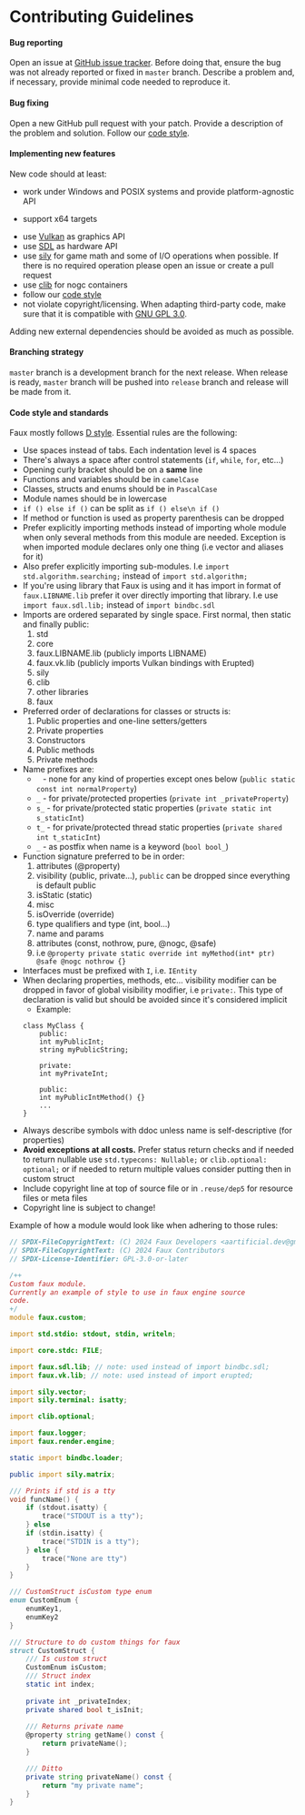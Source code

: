 # Contributing Guidelines

#### Bug reporting 

Open an issue at [GitHub issue tracker](https://github.com/artificial-studio/faux/issues). Before doing that, ensure the bug was not already reported or fixed in `master` branch. Describe a problem and, if necessary, provide minimal code needed to reproduce it.

<!-- Note that macOS compatibility issues are not considered bugs. Faux uses OpenGL and doesn't support macOS where OpenGL is deprecated. -->
<!-- TODO: add note about Vulkan macOS (Molten?) -->

#### Bug fixing 

Open a new GitHub pull request with your patch. Provide a description of the problem and solution. Follow our [code style](#code-style-and-standards).

#### Implementing new features

New code should at least:
* work under Windows and POSIX systems and provide platform-agnostic API
<!-- * support x86 and x86_64 targets -->
* support x64 targets
<!-- * use OpenGL 4.6 and GLSL 4.60 (core profile) -->
* use [Vulkan](https://code.dlang.org/packages/erupted) as graphics API
* use [SDL](https://code.dlang.org/packages/bindbc-sdl) as hardware API
* use [sily](https://github.com/al1-ce/sily) for game math and some of I/O operations when possible. If there is no required operation please open an issue or create a pull request
* use [clib](https://github.com/al1-ce/clib) for nogc containers
* follow our [code style](#code-style-and-standards)
* not violate copyright/licensing. When adapting third-party code, make sure that it is compatible with [GNU GPL 3.0](https://www.gnu.org/licenses/gpl-3.0.en.html).

Adding new external dependencies should be avoided as much as possible.

#### Branching strategy

`master` branch is a development branch for the next release. When release is ready, `master` branch will be pushed into `release` branch and release will be made from it.

#### Code style and standards 

Faux mostly follows [D style](https://dlang.org/dstyle.html). Essential rules are the following:
* Use spaces instead of tabs. Each indentation level is 4 spaces
* There's always a space after control statements (`if`, `while`, `for`, etc...)
* Opening curly bracket should be on a **same** line
* Functions and variables should be in `camelCase`
* Classes, structs and enums should be in `PascalCase`
* Module names should be in lowercase
* `if () else if ()` can be split as `if () else\n if ()`
* If method or function is used as property parenthesis can be dropped
* Prefer explicitly importing methods instead of importing whole module when only several methods from this module are needed. Exception is when imported module declares only one thing (i.e vector and aliases for it)
* Also prefer explicitly importing sub-modules. I.e `import std.algorithm.searching;` instead of `import std.algorithm;`
* If you're using library that Faux is using and it has import in format of `faux.LIBNAME.lib` prefer it over directly importing that library. I.e use `import faux.sdl.lib;` instead of `import bindbc.sdl`
* Imports are ordered separated by single space. First normal, then static and finally public:
    1. std
    2. core
    3. faux.LIBNAME.lib (publicly imports LIBNAME)
    4. faux.vk.lib (publicly imports Vulkan bindings with Erupted)
    5. sily
    6. clib
    7. other libraries 
    8. faux
* Preferred order of declarations for classes or structs is:
    1. Public properties and one-line setters/getters
    2. Private properties
    3. Constructors
    4. Public methods
    5. Private methods
* Name prefixes are:
    - ` ` - none for any kind of properties except ones below (`public static const int normalProperty`)
    - `_` - for private/protected properties (`private int _privateProperty`)
    - `s_` - for private/protected static properties (`private static int s_staticInt`)
    - `t_` - for private/protected thread static properties (`private shared int t_staticInt`)
    - `_` - as postfix when name is a keyword (`bool bool_`)
* Function signature preferred to be in order:
    1. attributes (@property)
    2. visibility (public, private...), `public` can be dropped since everything is default public
    3. isStatic (static)
    4. misc
    5. isOverride (override)
    6. type qualifiers and type (int, bool...)
    7. name and params
    8. attributes (const, nothrow, pure, @nogc, @safe)
    9. i.e `@property private static override int myMethod(int* ptr) @safe @nogc nothrow {}`
* Interfaces must be prefixed with `I`, i.e. `IEntity`
* When declaring properties, methods, etc... visibility modifier can be dropped in favor of global visibility modifier, i.e `private:`. This type of declaration is valid but should be avoided since it's considered implicit
    - Example:
    ```
    class MyClass {
        public:
        int myPublicInt;
        string myPublicString;
        
        private:
        int myPrivateInt;

        public:
        int myPublicIntMethod() {}
        ...
    }
    ```
* Always describe symbols with ddoc unless name is self-descriptive (for properties)
* **Avoid exceptions at all costs.** Prefer status return checks and if needed to return nullable use `std.typecons: Nullable;` or `clib.optional: optional;` or if needed to return multiple values consider putting then in custom struct
* Include copyright line at top of source file or in `.reuse/dep5` for resource files or meta files
* Copyright line is subject to change!

Example of how a module would look like when adhering to those rules:
```d
// SPDX-FileCopyrightText: (C) 2024 Faux Developers <aartificial.dev@gmail.com>
// SPDX-FileCopyrightText: (C) 2024 Faux Contributors
// SPDX-License-Identifier: GPL-3.0-or-later

/++
Custom faux module.
Currently an example of style to use in faux engine source
code.
+/
module faux.custom;

import std.stdio: stdout, stdin, writeln;

import core.stdc: FILE;

import faux.sdl.lib; // note: used instead of import bindbc.sdl;
import faux.vk.lib; // note: used instead of import erupted;

import sily.vector;
import sily.terminal: isatty;

import clib.optional;

import faux.logger;
import faux.render.engine;

static import bindbc.loader;

public import sily.matrix;

/// Prints if std is a tty
void funcName() {
    if (stdout.isatty) {
        trace("STDOUT is a tty");
    } else
    if (stdin.isatty) {
        trace("STDIN is a tty");
    } else {
        trace("None are tty")
    }
}

/// CustomStruct isCustom type enum
enum CustomEnum {
    enumKey1,
    enumKey2
}

/// Structure to do custom things for faux
struct CustomStruct {
    /// Is custom struct
    CustomEnum isCustom;
    /// Struct index
    static int index;
    
    private int _privateIndex;
    private shared bool t_isInit;
    
    /// Returns private name
    @property string getName() const {
        return privateName();
    }

    /// Ditto
    private string privateName() const {
        return "my private name";
    }
}
```

